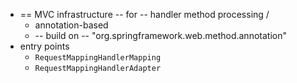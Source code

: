 * == MVC infrastructure -- for -- handler method processing /
  * annotation-based 
  * -- build on -- "org.springframework.web.method.annotation"
* entry points
  * `RequestMappingHandlerMapping`
  * `RequestMappingHandlerAdapter`